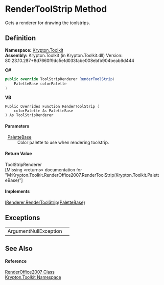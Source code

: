 # RenderToolStrip Method


Gets a renderer for drawing the toolstrips.



## Definition
**Namespace:** <a href="79d2eac2-21f4-54ff-7552-b20c33c30600.md">Krypton.Toolkit</a>  
**Assembly:** Krypton.Toolkit (in Krypton.Toolkit.dll) Version: 80.23.10.287+8d7660f9dc5efd033fabe008ebfb904beab6d444

**C#**
``` C#
public override ToolStripRenderer RenderToolStrip(
	PaletteBase colorPalette
)
```
**VB**
``` VB
Public Overrides Function RenderToolStrip ( 
	colorPalette As PaletteBase
) As ToolStripRenderer
```



#### Parameters
<dl><dt>  <a href="6da77fa5-1590-4646-f2ea-70002c922aee.md">PaletteBase</a></dt><dd>Color palette to use when rendering toolstrip.</dd></dl>

#### Return Value
ToolStripRenderer  
\[Missing &lt;returns&gt; documentation for "M:Krypton.Toolkit.RenderOffice2007.RenderToolStrip(Krypton.Toolkit.PaletteBase)"\]

#### Implements
<a href="42086811-63d4-656f-13a7-5f121bde4e65.md">IRenderer.RenderToolStrip(PaletteBase)</a>  


## Exceptions
<table>
<tr>
<td>ArgumentNullException</td>
<td /></tr>
</table>

## See Also


#### Reference
<a href="a1dbb57a-4f1d-285f-a767-2c7178d7f0b9.md">RenderOffice2007 Class</a>  
<a href="79d2eac2-21f4-54ff-7552-b20c33c30600.md">Krypton.Toolkit Namespace</a>  
